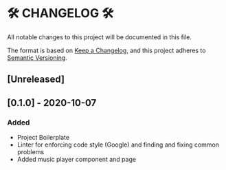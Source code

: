 # 🛠 CHANGELOG 🛠

All notable changes to this project will be documented in this file.

The format is based on [Keep a Changelog](https://keepachangelog.com/en/1.0.0/),
and this project adheres to [Semantic Versioning](https://semver.org/spec/v2.0.0.html).

## [Unreleased]

## [0.1.0] - 2020-10-07

### Added

- Project Boilerplate
- Linter for enforcing code style (Google) and finding and fixing common problems
- Added music player component and page